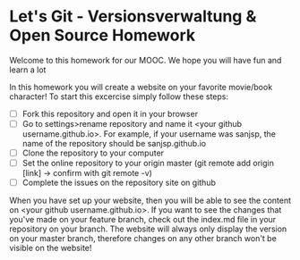 # Let's Git - Versionsverwaltung & Open Source Homework
Welcome to this homework for our MOOC. We hope you will have fun and learn a lot

In this homework you will create a website on your favorite movie/book character! To start this excercise simply follow these steps:

- [ ] Fork this repository and open it in your browser
- [ ] Go to settings>rename repository and name it \<your github username.github.io\>. For example, if your username was sanjsp, the name of the repository should be sanjsp.github.io
- [ ] Clone the repository to your computer
- [ ] Set the online repository to your origin master (git remote add origin [link] -> confirm with git remote -v)
- [ ] Complete the issues on the repository site on github

When you have set up your website, then you will be able to see the content on \<your github username.github.io\>. If you want to see the changes that you've made on your feature branch, check out the index.md file in your repository on your branch. The website will always only display the version on your master branch, therefore changes on any other branch won't be visible on the website!
